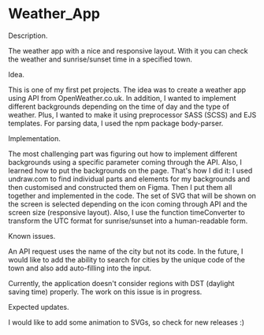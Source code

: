 <!-- to run locally - nodemon app.js -->
<!-- deploy to heroku --->
<!-- git add .  -->
<!-- git commit ... -->
<!-- git push heroku-staging main -->

# Weather_App

Description.

The weather app with a nice and responsive layout. With it you can check the weather and sunrise/sunset time in a specified town.

Idea.

This is one of my first pet projects. The idea was to create a weather app using API from OpenWeather.co.uk.
In addition, I wanted to implement different backgrounds depending on the time of day and the type of weather.
Plus, I wanted to make it using preprocessor SASS (SCSS) and EJS templates. For parsing data, I used the npm package body-parser.

Implementation.

The most challenging part was figuring out how to implement different backgrounds using a specific parameter coming through the API. Also, I learned how to put the backgrounds on the page.
That's how I did it:
I used undraw.com to find individual parts and elements for my backgrounds and then customised and constructed them on Figma.
Then I put them all together and implemented in the code.
The set of SVG that will be shown on the screen is selected depending on the icon coming through API and the screen size (responsive layout).
Also, I use the function timeConverter to transform the UTC format for sunrise/sunset into a human-readable form.

Known issues.

An API request uses the name of the city but not its code. In the future, I would like to add the ability to search for cities by the unique code of the town and also add auto-filling into the input.

Currently, the application doesn't consider regions with DST (daylight saving time)  properly. The work on this issue is in progress.


Expected updates.

I would like to add some animation to SVGs, so check for new releases :)
